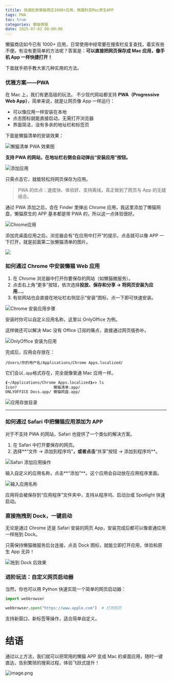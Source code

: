 ```yaml
---
titile: 快速检索懒猫商店1000+应用，微服秒变Mac原生APP
tags: PWA
toc: true
categories: 懒猫微服
date: 2025-07-02 00:00:00
---
```


懒猫商店如今已有 1000+ 应用，日常使用中经常要在搜索栏反复查找，着实有些不便。有没有更简单的方法呢？答案是：**可以直接把网页保存成 Mac 应用，像手机 App 一样快捷打开！**

下面就手把手教大家几种实用的方法。

### 优雅方案——PWA

在 Mac 上，我们有更高级的玩法。
不少现代网站都支持 **PWA（Progressive Web App）**，简单来说，就是让网页像 App 一样运行：

- 可以像应用一样安装在本地
- 点击图标就能直接启动，无需打开浏览器
- 界面简洁，没有多余的地址栏和标签页

下面是懒猫清单的安装效果：

![懒猫清单 PWA 效果图](https://raw.githubusercontent.com/cloudsmithy/picgo-imh/master/image-20250506145822013.png)

<!-- more -->

**支持 PWA 的网站，在地址栏右侧会自动弹出“安装应用”按钮。**

![添加应用](https://raw.githubusercontent.com/cloudsmithy/picgo-imh/master/image-20250506144310554.png)

只需点击它，就能轻松将网页保存为应用。

> PWA 的优点：速度快、体验好、支持离线，真正做到了网页与 App 的无缝结合。

通过 PWA 添加之后，会在 Finder 里弹出 Chrome 应用，我这里添加了懒猫网盘，懒猫原生的 APP 基本都是带 PWA 的，所以这一点体验很好。

![Chrome应用](https://raw.githubusercontent.com/cloudsmithy/picgo-imh/master/image-20250506144413958.png)

添加完桌面应用之后，浏览器会有“在应用中打开”的提示，点击就可以像 APP 一下打开，就是前面第二张懒猫清单的图片。

![](https://raw.githubusercontent.com/cloudsmithy/picgo-imh/master/image-20250506193028087.png)

### 如何通过 Chrome 中安装懒猫 Web 应用

1. 在 Chrome 浏览器中打开你要保存的网站（如懒猫微服务）。
2. 点击右上角“更多”按钮，依次选择**投放、保存和分享 → 将网页安装为应用...**。
3. 有些网站也会直接在地址栏右侧显示“安装”图标，点一下即可快速安装。

![Chrome 安装应用步骤](https://raw.githubusercontent.com/cloudsmithy/picgo-imh/master/image-20250506145022908.png)

安装时你可以自定义应用名称，这里以 OnlyOffice 为例。

这样做还可以解决 Mac 没有 Office 订阅的痛点，直接通过网页版弥补。

![OnlyOffice 安装为应用](https://raw.githubusercontent.com/cloudsmithy/picgo-imh/master/image-20250506145157209.png)

完成后，应用会存放在：

```
/Users/你的用户名/Applications/Chrome Apps.localized/
```

它们会以`.app`格式存在，完全就像普通 Mac 应用一样。

```bash
❰~/Applications/Chrome Apps.localized❱✔≻ ls
Icon?                懒猫清单.app/
ONLYOFFICE Docs.app/ 懒猫网盘.app/
```

![应用存放目录](https://raw.githubusercontent.com/cloudsmithy/picgo-imh/master/image-20250506145210451.png)

---

### 如何通过 Safari 中把懒猫应用添加为 APP

对于不支持 PWA 的网站，Safari 也提供了一个类似的解决方案。

1. 在 Safari 中打开要保存的网页。
2. 选择**“文件 → 添加到程序坞”**，或者点击**“共享”按钮 → 添加到程序坞**。

![Safari 添加应用操作](https://raw.githubusercontent.com/cloudsmithy/picgo-imh/master/image-20250506202105954.png)

输入自定义的应用名称，点击**“添加”**。这个应用会自动放在应用程序里面。

![输入应用名称](https://raw.githubusercontent.com/cloudsmithy/picgo-imh/master/image-20250506202120973.png)

应用将会被保存到“应用程序”文件夹中，支持从程序坞、启动台或 Spotlight 快速启动。

### 直接拖拽到 Dock，一键启动

无论是通过 Chrome 还是 Safari 安装的网页 App，安装完成后都可以像普通应用一样拖到 Dock。

只需保持懒猫微服务后台连接，点击 Dock 图标，就能立即打开应用，体验和原生 App 无异！

![拖到 Dock 后效果](https://raw.githubusercontent.com/cloudsmithy/picgo-imh/master/image-20250506202828139.png)

### 进阶玩法：自定义网页启动器

当然，你也可以用 Python 快速实现一个简单的网页启动器：

```python
import webbrowser

webbrowser.open("https://www.apple.com")  # 打开网页
```

支持新窗口、新标签等操作，适合简单自定义。

# 结语

通过以上方法，我们就可以把常用的懒猫 APP 变成 Mac 的桌面应用，随时一键直达，告别繁琐的搜索过程，体验飞跃式提升！

![image.png](https://lzc-playground-1301583638.cos.ap-chengdu.myqcloud.com/guidelines/459/b551e149-48d5-4b6c-b570-65f295961d4b.png "image.png")
